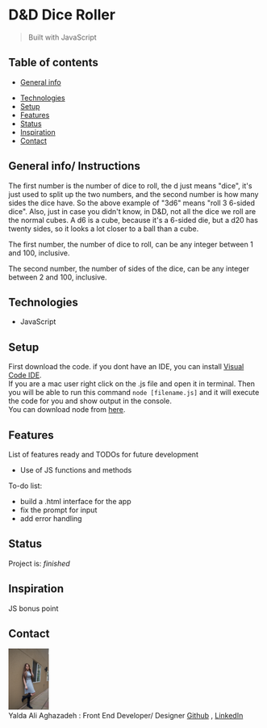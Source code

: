 # D&D Dice Roller
> Built with JavaScript

## Table of contents
* [General info](#general-info)
<!-- * [Screenshots](#screenshots) -->
* [Technologies](#technologies)
* [Setup](#setup)
* [Features](#features)
* [Status](#status)
* [Inspiration](#inspiration)
* [Contact](#contact)

## General info/ Instructions
The first number is the number of dice to roll, the d just means "dice", it's just used to split up the two numbers, and the second number is how many sides the dice have. So the above example of "3d6" means "roll 3 6-sided dice". Also, just in case you didn't know, in D&D, not all the dice we roll are the normal cubes. A d6 is a cube, because it's a 6-sided die, but a d20 has twenty sides, so it looks a lot closer to a ball than a cube.

The first number, the number of dice to roll, can be any integer between 1 and 100, inclusive.

The second number, the number of sides of the dice, can be any integer between 2 and 100, inclusive.




<!-- ## Screenshots
![Gif](./assets/gif1.gif) -->

## Technologies
* JavaScript

## Setup
First download the code. if you dont have an IDE, you can install [Visual Code IDE](https://code.visualstudio.com/download). <br>
If you are a mac user right click on the .js file and open it in terminal. Then you will be able to run this command ```node [filename.js]``` and it will execute the code for you and show output in the console. <br>
You can download node from [here](https://nodejs.org/en/download/).



## Features
List of features ready and TODOs for future development
* Use of JS functions and methods



To-do list:
* build a .html interface for the app
* fix the prompt for input
* add error handling


## Status
Project is: _finished_

## Inspiration
JS bonus point

## Contact
<img src="./assets/pic1.png" width="80px"> <br>
Yalda Ali Aghazadeh : Front End Developer/ Designer
[Github](https://github.com/zahraaliaghazadeh) ,
[LinkedIn](www.linkedin.com/in/zahraaliaghazadeh)